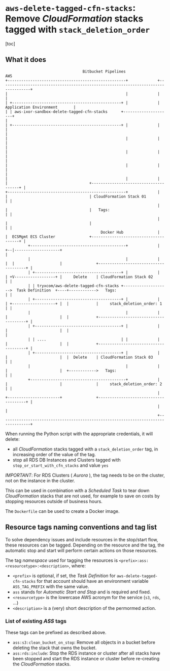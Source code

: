 # `aws-delete-tagged-cfn-stacks`: Remove _CloudFormation_ stacks tagged with `stack_deletion_order`

[toc]

## What it does

```
                                  Bitbucket Pipelines                                                                                               AWS
+----------------------------------------------------+             +-----------------------------------------------------------------------------------+
|                                                    |             |                                                                                   |
| +------------------------------------------------+ |             |                                                     Application Environment       |
| | aws-ixor-sandbox-delete-tagged-cfn-stacks      +---------------------+                                                                             |
| +------------------------------------------------+ |             |     |                                                                             |
|                                                    |             |     |                                                                             |
|                                                    |             |     |                                                                             |
|                                                    |             |     |                                                                             |
|                                                    |             |     |                                    +--------------------------------------+ |
+----------------------------------------------------+             |     |                                    | CloudFormation Stack 01              | |
                                                                   |     |                                    |   Tags:                              | |
                                                                   |     |                                    |                                      | |
                                          Docker Hub               |     |  ECSMgmt ECS Cluster               +--------------------------------------+ |
          +------------------------------------------+             |  +--|--------------------+                                                        |
          |                                          |             |  |  |                    |               +--------------------------------------+ |
          | +--------------------------------------+ |             |  | +V------------------+ |     Delete    | CloudFormation Stack 02              | |
          | | tryxcom/aws-delete-tagged-cfn-stacks +-------------------->  Task Definition  +----+------------>   Tags:                              | |
          | +--------------------------------------+ |             |  | +-------------------+ |  |            |     stack_deletion_order: 1          | |
          |                                          |             |  |                       |  |            +--------------------------------------+ |
          | +--------------------------------------+ |             |  |                       |  |                                                     |
          | | ....                                 | |             |  |                       |  |            +--------------------------------------+ |
          | +--------------------------------------+ |             |  |                       |  |  Delete    | CloudFormation Stack 03              | |
          |                                          |             |  |                       |  +------------>   Tags:                              | |
          +------------------------------------------+             |  |                       |               |     stack_deletion_order: 2          | |
                                                                   |  +-----------------------+               +--------------------------------------+ |
                                                                   |                                                                                   |
                                                                   +-----------------------------------------------------------------------------------+

```


When running the Python script with the appropriate credentials, it will delete:
* all _CloudFormation_ stacks tagged with a `stack_deletion_order` tag, in increasing
  order of the value of the tag.
* stop all RDS DB Instances and Clusters tagged with `stop_or_start_with_cfn_stacks` and
  value `yes`
  
*IMPORTANT*: For RDS Clusters ( _Aurora_ ), the tag needs to be on the cluster, not on the
instance in the cluster.

This can be used in combination with a _Scheduled Task_ to tear down _CloudFormation_
stacks that are not used, for example to save on costs by stopping resources outside
of business hours.

The `Dockerfile` can be used to create a Docker image.

## Resource tags naming conventions and tag list

To solve dependency issues and include resources in the stop/start flow, these resources can
be tagged. Depending on the resource and the tag, the automatic stop and start will perform
certain actions on those resources.

The tag _namespace_ used for tagging the resources is `<prefix>:ass:<resourcetype>:<description>`, where:

* `<prefix>` is optional, if set, the _Task Definition_ for `aws-delete-tagged-cfn-stacks`
  for that account should have an environment variable `ASS_TAG_PREFIX` with the same value.
* `ass` stands for _Automatic Start and Stop_ and is required and fixed.
* `<resourcetype>` is the lowercase AWS acronym for the service (`s3`, `rds`, ...)
* `<description>` is a (very) short description of the permormed action.

### List of existing _ASS_ tags

These tags can be prefixed as described above.

* `ass:s3:clean_bucket_on_stop`: Remove all objects in a bucket before deleting the stack
  that owns the bucket.
* `ass:rds:include`: Stop the RDS instance or cluster after all stacks have been stopped and
  start the RDS instance or cluster before re-creating the _CloudFormation_ stacks.
